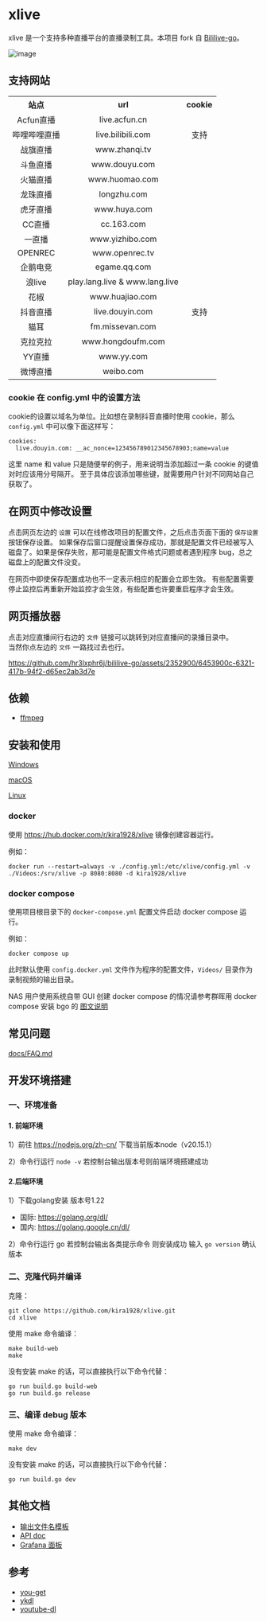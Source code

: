 # xlive

xlive 是一个支持多种直播平台的直播录制工具。本项目 fork 自 [Bililive-go](https://github.com/hr3lxphr6j/bililive-go)。   

![image](docs/screenshot.webp)

## 支持网站

<table>
    <tr align="center">
        <th>站点</th>
        <th>url</th>
        <th>cookie</th>
    </tr>
    <tr align="center">
        <td>Acfun直播</td>
        <td>live.acfun.cn</td>
        <td></td>
    </tr>
    <tr align="center">
        <td>哔哩哔哩直播</td>
        <td>live.bilibili.com</td>
        <td>支持</td>
    </tr>
    <tr align="center">
        <td>战旗直播</td>
        <td>www.zhanqi.tv</td>
        <td></td>
    </tr>
    <tr align="center">
        <td>斗鱼直播</td>
        <td>www.douyu.com</td>
        <td></td>
    </tr>
    <tr align="center">
        <td>火猫直播</td>
        <td>www.huomao.com</td>
        <td></td>
    </tr>
    <tr align="center">
        <td>龙珠直播</td>
        <td>longzhu.com</td>
        <td></td>
    </tr>
    <tr align="center">
        <td>虎牙直播</td>
        <td>www.huya.com</td>
        <td></td>
    </tr>
    <tr align="center">
        <td>CC直播</td>
        <td>cc.163.com</td>
        <td></td>
    </tr>
    <tr align="center">
        <td>一直播</td>
        <td>www.yizhibo.com</td>
        <td></td>
    </tr>
    <tr align="center">
        <td>OPENREC</td>
        <td>www.openrec.tv</td>
        <td></td>
    </tr>
    <tr align="center">
        <td>企鹅电竞</td>
        <td>egame.qq.com</td>
        <td></td>
    </tr>
    <tr align="center">
        <td>浪live</td>
        <td>play.lang.live & www.lang.live</td>
        <td></td>
    </tr>
    <tr align="center">
        <td>花椒</td>
        <td>www.huajiao.com</td>
        <td></td>
    </tr>
    <tr align="center">
        <td>抖音直播</td>
        <td>live.douyin.com</td>
        <td>支持</td>
    </tr>
    <tr align="center">
        <td>猫耳</td>
        <td>fm.missevan.com</td>
        <td></td>
    </tr>
    <tr align="center">
        <td>克拉克拉</td>
        <td>www.hongdoufm.com</td>
        <td></td>
    </tr>
    <tr align="center">
        <td>YY直播</td>
        <td>www.yy.com</td>
        <td></td>
    </tr>
    <tr align="center">
        <td>微博直播</td>
        <td>weibo.com</td>
        <td></td>
    </tr>
</table>

### cookie 在 config.yml 中的设置方法

cookie的设置以域名为单位。比如想在录制抖音直播时使用 cookie，那么 `config.yml` 中可以像下面这样写：
```
cookies:
  live.douyin.com: __ac_nonce=123456789012345678903;name=value
```
这里 name 和 value 只是随便举的例子，用来说明当添加超过一条 cookie 的键值对时应该用分号隔开。
至于具体应该添加哪些键，就需要用户针对不同网站自己获取了。

## 在网页中修改设置

点击网页左边的 `设置` 可以在线修改项目的配置文件，之后点击页面下面的 `保存设置` 按钮保存设置。
如果保存后窗口提醒设置保存成功，那就是配置文件已经被写入磁盘了。如果是保存失败，那可能是配置文件格式问题或者遇到程序 bug，总之磁盘上的配置文件没变。

在网页中即使保存配置成功也不一定表示相应的配置会立即生效。
有些配置需要停止监控后再重新开始监控才会生效，有些配置也许要重启程序才会生效。

## 网页播放器

点击对应直播间行右边的 `文件` 链接可以跳转到对应直播间的录播目录中。  
当然你点左边的 `文件` 一路找过去也行。

https://github.com/hr3lxphr6j/bililive-go/assets/2352900/6453900c-6321-417b-94f2-d65ec2ab3d7e

## 依赖
* [ffmpeg](https://ffmpeg.org/)

## 安装和使用

[Windows](docs/Install-Windows.md)

[macOS](docs/Install-macOS.md)

[Linux](docs/Install-Linux.md)

### docker

使用 https://hub.docker.com/r/kira1928/xlive 镜像创建容器运行。

例如：
```
docker run --restart=always -v ./config.yml:/etc/xlive/config.yml -v ./Videos:/srv/xlive -p 8080:8080 -d kira1928/xlive
```

### docker compose

使用项目根目录下的 `docker-compose.yml` 配置文件启动 docker compose 运行。

例如：
```
docker compose up
```
此时默认使用 `config.docker.yml` 文件作为程序的配置文件，`Videos/` 目录作为录制视频的输出目录。

NAS 用户使用系统自带 GUI 创建 docker compose 的情况请参考群晖用 docker compose 安装 bgo 的 [图文说明](./docs/Synology-related.md#如何用-docker-compose-安装-bgo)

## 常见问题
[docs/FAQ.md](docs/FAQ.md)

## 开发环境搭建

### 一、环境准备

#### 1. 前端环境

1）前往 https://nodejs.org/zh-cn/ 下载当前版本node（v20.15.1）

2）命令行运行 `node -v` 若控制台输出版本号则前端环境搭建成功

#### 2.后端环境
1）下载golang安装 版本号1.22

- 国际: https://golang.org/dl/
- 国内: https://golang.google.cn/dl/

2）命令行运行 go 若控制台输出各类提示命令 则安装成功 输入 `go version` 确认版本

### 二、克隆代码并编译
克隆：
```
git clone https://github.com/kira1928/xlive.git
cd xlive
```

使用 make 命令编译：
```
make build-web
make
```
没有安装 make 的话，可以直接执行以下命令代替：
```
go run build.go build-web
go run build.go release
```


### 三、编译 debug 版本
使用 make 命令编译：
```
make dev
```
没有安装 make 的话，可以直接执行以下命令代替：
```
go run build.go dev
```

## 其他文档
- [输出文件名模板](docs/File-name-template.md)
- [API doc](docs/API.md)
- [Grafana 面板](docs/grafana.md)

## 参考
- [you-get](https://github.com/soimort/you-get)
- [ykdl](https://github.com/zhangn1985/ykdl)
- [youtube-dl](https://github.com/ytdl-org/youtube-dl)
